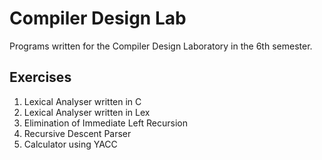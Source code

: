 # Compiler Design Lab
Programs written for the Compiler Design Laboratory in the 6th semester. <br>
## Exercises
1. Lexical Analyser written in C <br>
2. Lexical Analyser written in Lex <br>
3. Elimination of Immediate Left Recursion <br>
4. Recursive Descent Parser <br>
5. Calculator using YACC <br>
